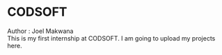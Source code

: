 # CODSOFT
Author : Joel Makwana<br>
This is my first internship at CODSOFT. I am going to upload my projects here. 
